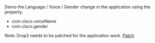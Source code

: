 Demo the Language / Voice / Gender change in the application using the property.
* com.cisco.voiceName
* com.cisco.gender

Note: Drop2 needs to be patched for the application work. [Patch](https://github.com/CiscoDevNet/cvp-sample-code/tree/master/CustomerVirtualAssistant/Drop2%20Multilingual%20Patch)
